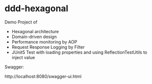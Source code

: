 # ddd-hexagonal

Demo Project of
* Hexagonal architecture
* Domain-driven design
* Performance monitoring by AOP
* Request Response Logging by Filter
* JUnit5 Test with loading properties and using ReflectionTestUtils to inject value 

Swagger:

http://localhost:8080/swagger-ui.html